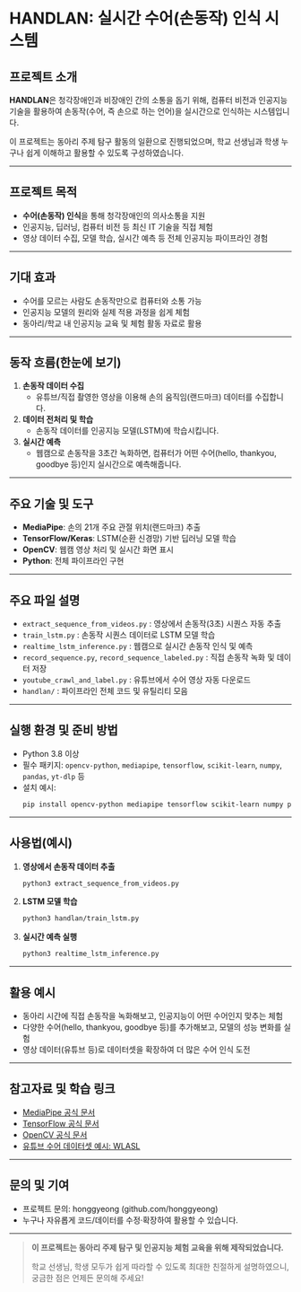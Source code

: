 # HANDLAN: 실시간 수어(손동작) 인식 시스템

## 프로젝트 소개

**HANDLAN**은 청각장애인과 비장애인 간의 소통을 돕기 위해, 컴퓨터 비전과 인공지능 기술을 활용하여 손동작(수어, 즉 손으로 하는 언어)을 실시간으로 인식하는 시스템입니다.

이 프로젝트는 동아리 주제 탐구 활동의 일환으로 진행되었으며, 학교 선생님과 학생 누구나 쉽게 이해하고 활용할 수 있도록 구성하였습니다.

---

## 프로젝트 목적
- **수어(손동작) 인식**을 통해 청각장애인의 의사소통을 지원
- 인공지능, 딥러닝, 컴퓨터 비전 등 최신 IT 기술을 직접 체험
- 영상 데이터 수집, 모델 학습, 실시간 예측 등 전체 인공지능 파이프라인 경험

---

## 기대 효과
- 수어를 모르는 사람도 손동작만으로 컴퓨터와 소통 가능
- 인공지능 모델의 원리와 실제 적용 과정을 쉽게 체험
- 동아리/학교 내 인공지능 교육 및 체험 활동 자료로 활용

---

## 동작 흐름(한눈에 보기)

1. **손동작 데이터 수집**
   - 유튜브/직접 촬영한 영상을 이용해 손의 움직임(랜드마크) 데이터를 수집합니다.
2. **데이터 전처리 및 학습**
   - 손동작 데이터를 인공지능 모델(LSTM)에 학습시킵니다.
3. **실시간 예측**
   - 웹캠으로 손동작을 3초간 녹화하면, 컴퓨터가 어떤 수어(hello, thankyou, goodbye 등)인지 실시간으로 예측해줍니다.

---

## 주요 기술 및 도구
- **MediaPipe**: 손의 21개 주요 관절 위치(랜드마크) 추출
- **TensorFlow/Keras**: LSTM(순환 신경망) 기반 딥러닝 모델 학습
- **OpenCV**: 웹캠 영상 처리 및 실시간 화면 표시
- **Python**: 전체 파이프라인 구현

---

## 주요 파일 설명

- `extract_sequence_from_videos.py` : 영상에서 손동작(3초) 시퀀스 자동 추출
- `train_lstm.py` : 손동작 시퀀스 데이터로 LSTM 모델 학습
- `realtime_lstm_inference.py` : 웹캠으로 실시간 손동작 인식 및 예측
- `record_sequence.py`, `record_sequence_labeled.py` : 직접 손동작 녹화 및 데이터 저장
- `youtube_crawl_and_label.py` : 유튜브에서 수어 영상 자동 다운로드
- `handlan/` : 파이프라인 전체 코드 및 유틸리티 모음

---

## 실행 환경 및 준비 방법
- Python 3.8 이상
- 필수 패키지: `opencv-python`, `mediapipe`, `tensorflow`, `scikit-learn`, `numpy`, `pandas`, `yt-dlp` 등
- 설치 예시:
  ```bash
  pip install opencv-python mediapipe tensorflow scikit-learn numpy pandas yt-dlp
  ```

---

## 사용법(예시)

1. **영상에서 손동작 데이터 추출**
   ```bash
   python3 extract_sequence_from_videos.py
   ```
2. **LSTM 모델 학습**
   ```bash
   python3 handlan/train_lstm.py
   ```
3. **실시간 예측 실행**
   ```bash
   python3 realtime_lstm_inference.py
   ```

---

## 활용 예시
- 동아리 시간에 직접 손동작을 녹화해보고, 인공지능이 어떤 수어인지 맞추는 체험
- 다양한 수어(hello, thankyou, goodbye 등)를 추가해보고, 모델의 성능 변화를 실험
- 영상 데이터(유튜브 등)로 데이터셋을 확장하여 더 많은 수어 인식 도전

---

## 참고자료 및 학습 링크
- [MediaPipe 공식 문서](https://google.github.io/mediapipe/solutions/hands.html)
- [TensorFlow 공식 문서](https://www.tensorflow.org/)
- [OpenCV 공식 문서](https://opencv.org/)
- [유튜브 수어 데이터셋 예시: WLASL](https://github.com/dxli94/WLASL)

---

## 문의 및 기여
- 프로젝트 문의: honggyeong (github.com/honggyeong)
- 누구나 자유롭게 코드/데이터를 수정·확장하여 활용할 수 있습니다.

---

> **이 프로젝트는 동아리 주제 탐구 및 인공지능 체험 교육을 위해 제작되었습니다.**
> 
> 학교 선생님, 학생 모두가 쉽게 따라할 수 있도록 최대한 친절하게 설명하였으니, 궁금한 점은 언제든 문의해 주세요! 